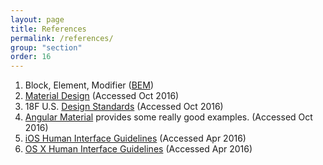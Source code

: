 ```yaml
---
layout: page
title: References
permalink: /references/
group: "section"
order: 16
---
```


1. Block, Element, Modifier ([BEM](https://css-tricks.com/bem-101/))
2. [Material Design](https://material.google.com/) (Accessed Oct 2016)
2. 18F U.S. [Design Standards](https://standards.usa.gov/) (Accessed Oct 2016)
3. [Angular Material](https://material.angularjs.org/latest/demo/bottomSheet) provides some really good examples. (Accessed Oct 2016)
3. [iOS Human Interface Guidelines](https://developer.apple.com/library/mac/documentation/UserExperience/Conceptual/OSXHIGuidelines/TerminologyWording.html#//apple_ref/doc/uid/20000957-CH15-SW4) (Accessed Apr 2016)
4. [OS X Human Interface Guidelines](https://developer.apple.com/library/mac/documentation/UserExperience/Conceptual/OSXHIGuidelines/index.html#//apple_ref/doc/uid/20000957-CH3-SW1) (Accessed  Apr 2016)
